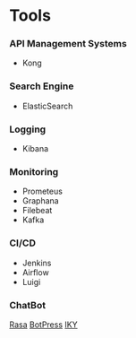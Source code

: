 # Tools

### API Management Systems

- Kong

### Search Engine

- ElasticSearch

### Logging

- Kibana

### Monitoring

- Prometeus
- Graphana
- Filebeat
- Kafka

### CI/CD

- Jenkins
- Airflow
- Luigi

### ChatBot

[Rasa](https://rasa.com/)
[BotPress](https://botpress.io/)
[IKY](https://github.com/alfredfrancis/ai-chatbot-framework/)
